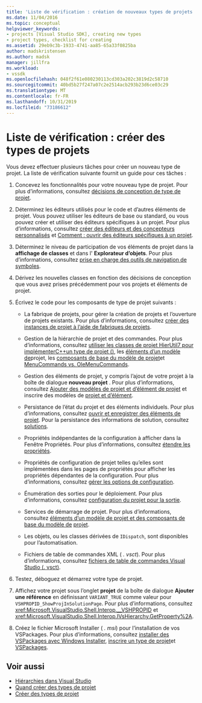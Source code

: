 ```yaml
---
title: 'Liste de vérification : création de nouveaux types de projets | Microsoft Docs'
ms.date: 11/04/2016
ms.topic: conceptual
helpviewer_keywords:
- projects [Visual Studio SDK], creating new types
- project types, checklist for creating
ms.assetid: 29eb9c3b-1933-4741-aa85-65a33f0825ba
author: madskristensen
ms.author: madsk
manager: jillfra
ms.workload:
- vssdk
ms.openlocfilehash: 048f2f61e080230113cd303a202c3819d2c58710
ms.sourcegitcommit: 40bd5b27f247a07c2e2514acb293b23d6ce03c29
ms.translationtype: MT
ms.contentlocale: fr-FR
ms.lasthandoff: 10/31/2019
ms.locfileid: "73186612"
---
```

# <a name="checklist-create-new-project-types"></a>Liste de vérification : créer des types de projets
Vous devez effectuer plusieurs tâches pour créer un nouveau type de projet. La liste de vérification suivante fournit un guide pour ces tâches :

1. Concevez les fonctionnalités pour votre nouveau type de projet. Pour plus d’informations, consultez [décisions de conception de type de projet](../../extensibility/internals/project-type-design-decisions.md).

2. Déterminez les éditeurs utilisés pour le code et d’autres éléments de projet. Vous pouvez utiliser les éditeurs de base ou standard, ou vous pouvez créer et utiliser des éditeurs spécifiques à un projet. Pour plus d’informations, consultez [créer des éditeurs et des concepteurs personnalisés](../../extensibility/creating-custom-editors-and-designers.md) et [Comment : ouvrir des éditeurs spécifiques à un projet](../../extensibility/how-to-open-project-specific-editors.md).

3. Déterminez le niveau de participation de vos éléments de projet dans la **affichage de classes** et dans l' **Explorateur d’objets**. Pour plus d’informations, consultez [prise en charge des outils de navigation de symboles](../../extensibility/internals/supporting-symbol-browsing-tools.md).

4. Dérivez les nouvelles classes en fonction des décisions de conception que vous avez prises précédemment pour vos projets et éléments de projet.

5. Écrivez le code pour les composants de type de projet suivants :

    - La fabrique de projets, pour gérer la création de projets et l’ouverture de projets existants. Pour plus d’informations, consultez [créer des instances de projet à l’aide de fabriques de projets](../../extensibility/internals/creating-project-instances-by-using-project-factories.md).

    - Gestion de la hiérarchie de projet et des commandes. Pour plus d’informations, consultez [utiliser les classes de projet HierUtil7 pour implémenterC++un type de projet ()](https://msdn.microsoft.com/library/a5c16a09-94a2-46ef-87b5-35b815e2f346), les [éléments d’un modèle de](../../extensibility/internals/elements-of-a-project-model.md)projet, les [composants de base du modèle de projet](../../extensibility/internals/project-model-core-components.md)et [MenuCommands vs. OleMenuCommands](/visualstudio/extensibility/menucommands-vs-olemenucommands?view=vs-2015).

    - Gestion des éléments de projet, y compris l’ajout de votre projet à la boîte de dialogue **nouveau projet** . Pour plus d’informations, consultez [Ajouter des modèles de projet et d’élément de projet](../../extensibility/internals/adding-project-and-project-item-templates.md) et inscrire des modèles de [projet et d’élément](../../extensibility/internals/registering-project-and-item-templates.md).

    - Persistance de l’état du projet et des éléments individuels. Pour plus d’informations, consultez [ouvrir et enregistrer des éléments de projet](../../extensibility/internals/opening-and-saving-project-items.md). Pour la persistance des informations de solution, consultez [solutions](../../extensibility/internals/solutions-overview.md).

    - Propriétés indépendantes de la configuration à afficher dans la Fenêtre Propriétés. Pour plus d’informations, consultez [étendre les propriétés](../../extensibility/internals/extending-properties.md).

    - Propriétés de configuration de projet telles qu’elles sont implémentées dans les pages de propriétés pour afficher les propriétés dépendantes de la configuration. Pour plus d’informations, consultez [gérer les options de configuration](../../extensibility/internals/managing-configuration-options.md).

    - Énumération des sorties pour le déploiement. Pour plus d’informations, consultez [configuration du projet pour la sortie](../../extensibility/internals/project-configuration-for-output.md).

    - Services de démarrage de projet. Pour plus d’informations, consultez [éléments d’un modèle de projet et des composants de base du modèle de](../../extensibility/internals/elements-of-a-project-model.md) [projet](../../extensibility/internals/project-model-core-components.md).

    - Les objets, ou les classes dérivées de `IDispatch`, sont disponibles pour l’automatisation.

    - Fichiers de table de commandes XML ( *. vsct*). Pour plus d’informations, consultez [fichiers de table de commandes Visual Studio (. vsct)](../../extensibility/internals/visual-studio-command-table-dot-vsct-files.md).

6. Testez, déboguez et démarrez votre type de projet.

7. Affichez votre projet sous l’onglet **projet** de la boîte de dialogue **Ajouter une référence** en définissant `VARIANT_TRUE` comme valeur pour `VSHPROPID_ShowProjInSolutionPage`. Pour plus d’informations, consultez <xref:Microsoft.VisualStudio.Shell.Interop.__VSHPROPID> et <xref:Microsoft.VisualStudio.Shell.Interop.IVsHierarchy.GetProperty%2A>.

8. Créez le fichier Microsoft Installer ( *. msi*) pour l’installation de vos VSPackages. Pour plus d’informations, consultez [installer des VSPackages avec Windows Installer](../../extensibility/internals/installing-vspackages-with-windows-installer.md), [inscrire un type de projet](../../extensibility/internals/registering-a-project-type.md)et [VSPackages](../../extensibility/internals/vspackages.md).

## <a name="see-also"></a>Voir aussi
- [Hiérarchies dans Visual Studio](../../extensibility/internals/hierarchies-in-visual-studio.md)
- [Quand créer des types de projet](../../extensibility/internals/when-to-create-project-types.md)
- [Créer des types de projet](../../extensibility/internals/creating-project-types.md)